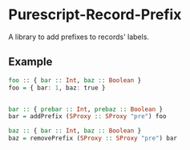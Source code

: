 # Purescript-Record-Prefix

A library to add prefixes to records' labels.

## Example

```purs
foo :: { bar :: Int, baz :: Boolean }
foo = { bar: 1, baz: true }


bar :: { prebar :: Int, prebaz :: Boolean }
bar = addPrefix (SProxy :: SProxy "pre") foo

baz :: { bar :: Int, baz :: Boolean }
baz = removePrefix (SProxy :: SProxy "pre") bar
```
